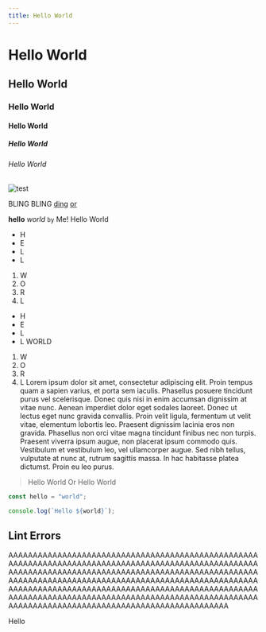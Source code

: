 ```yaml
---
title: Hello World
---
```


# Hello World
## Hello World
### Hello World
#### Hello World
##### Hello World
###### Hello World

![test](https://github.com/vclemenzi/rice/blob/nord/i3/bg.jpg?raw=true)

BLING BLING [ding](https://github.com/vclemenzi/rice)
[or](https://github.com/vclemenzi/rice)

**hello** *world* `by` Me!
Hello World
- H
- E
- L
- L

1. W
2. O
3. R
4. L

- H
- E
- L
- L
WORLD
1. W
2. O
3. R
4. L
Lorem ipsum dolor sit amet, consectetur adipiscing elit. Proin tempus quam a sapien varius, et porta sem iaculis. Phasellus posuere tincidunt purus vel scelerisque. Donec quis nisi in enim accumsan dignissim at vitae nunc. Aenean imperdiet dolor eget sodales laoreet. Donec ut lectus eget nunc gravida convallis. Proin velit ligula, fermentum ut velit vitae, elementum lobortis leo. Praesent dignissim lacinia eros non gravida. Phasellus non orci vitae magna tincidunt finibus nec non turpis. Praesent viverra ipsum augue, non placerat ipsum commodo quis. Vestibulum et vestibulum leo, vel ullamcorper augue. Sed nibh tellus, vulputate at nunc at, rutrum sagittis massa. In hac habitasse platea dictumst. Proin eu leo purus. 

> Hello
> World
Or
> Hello World

```javascript
const hello = "world";

console.log(`Hello ${world}`);
```

## Lint Errors
AAAAAAAAAAAAAAAAAAAAAAAAAAAAAAAAAAAAAAAAAAAAAAAAAAAAAAAAAAAAAAAAAAAAAAAAAAAAAAAAAAAAAAAAAAAAAAAAAAAAAAAAAAAAAAAAAAAAAAAAAAAAAAAAAAAAAAAAAAAAAAAAAAAAAAAAAAAAAAAAAAAAAAAAAAAAAAAAAAAAAAAAAAAAAAAAAAAAAAAAAAAAAAAAAAAAAAAAAAAAAAAAAAAAAAAAAAAAAAAAAAAAAAAAAAAAAAAAAAAAAAAAAAAAAAAAAAAAAAAAAAAAAAAAAAAAAAAAAAAAAAAAAAAAAAAAAAAAAAAAAAAAAAAAAAAAAAAAAAAAAAAAAAAAAAA

Hello 
